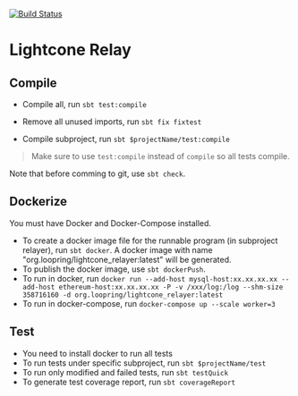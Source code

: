 [![Build Status](https://semaphoreci.com/api/v1/projects/adecda77-2a3e-434e-8517-53a7dfd94586/2473633/shields_badge.svg)](https://semaphoreci.com/loopring/lightcone)

# Lightcone Relay

## Compile

* Compile all, run `sbt test:compile`
* Remove all unused imports, run `sbt fix fixtest`

* Compile subproject, run `sbt $projectName/test:compile`
> Make sure to use `test:compile` instead of `compile` so all tests compile.

Note that before comming to git, use `sbt check`.

## Dockerize

You must have Docker and Docker-Compose installed.

* To create a docker image file for the runnable program (in subproject relayer), run `sbt docker`. A docker image with name "org.loopring/lightcone_relayer:latest" will be generated.
* To publish the docker image, use `sbt dockerPush`.
* To run in docker, run `docker run --add-host mysql-host:xx.xx.xx.xx --add-host ethereum-host:xx.xx.xx.xx -P -v /xxx/log:/log --shm-size 358716160 -d org.loopring/lightcone_relayer:latest`
* To run in docker-compose, run `docker-compose up --scale worker=3`


## Test
* You need to install docker to run all tests
* To run tests under specific subproject, run `sbt $projectName/test`
* To run only modified and failed tests, run `sbt testQuick`
* To generate test coverage report, run `sbt coverageReport`

